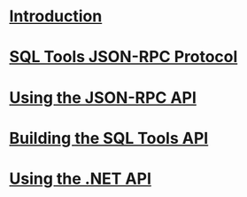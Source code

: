 # [Introduction](introduction.md)
# [SQL Tools JSON-RPC Protocol](jsonrpc_protocol.md)
# [Using the JSON-RPC API](using_the_jsonrpc_api.md)
# [Building the SQL Tools API](building_sqltoolsservice.md)
# [Using the .NET API](using_the_dotnet_api.md)
